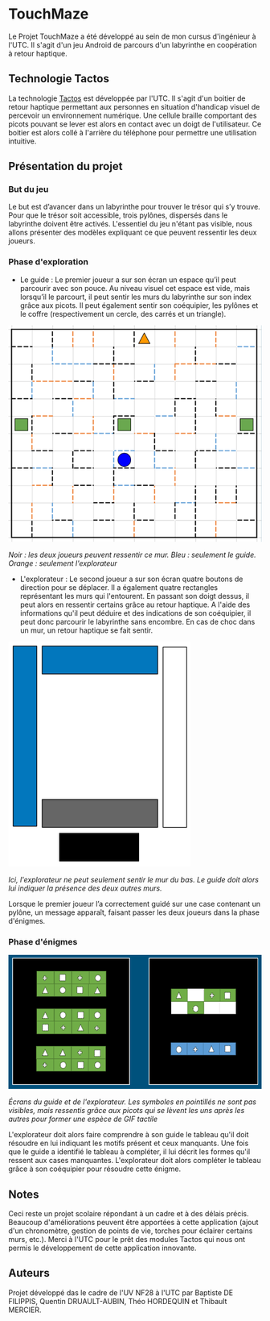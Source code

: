 # TouchMaze

Le Projet TouchMaze a été développé au sein de mon cursus d'ingénieur à l'UTC. Il s'agit d'un jeu Android de parcours d'un labyrinthe en coopération à retour haptique. 

## Technologie Tactos

La technologie [Tactos](http://www.intertact.net/?page_id=206) est développée par l'UTC. Il s'agit d'un boitier de retour haptique permettant aux personnes en situation d'handicap visuel de percevoir un environnement numérique. Une cellule braille comportant des picots pouvant se lever est alors en contact avec un doigt de l'utilisateur. Ce boitier est alors collé à l'arrière du téléphone pour permettre une utilisation intuitive.

## Présentation du projet

### But du jeu

Le but est d’avancer dans un labyrinthe pour trouver le trésor qui s’y trouve. Pour que le trésor soit accessible, trois pylônes, dispersés dans le labyrinthe doivent être activés. L'essentiel du jeu n'étant pas visible, nous allons présenter des modèles expliquant ce que peuvent ressentir les deux joueurs.

### Phase d'exploration

* Le guide : Le premier joueur a sur son écran un espace qu’il peut parcourir avec son pouce. Au niveau visuel cet espace est vide, mais lorsqu’il le parcourt, il peut sentir les murs du labyrinthe sur son index grâce aux picots. Il peut également sentir son coéquipier, les pylônes et le coffre (respectivement un cercle, des carrés et un triangle).

![Guide screen](https://github.com/qdruault/TouchMaze/blob/master/img/maze.PNG "Guide screen")

*Noir : les deux joueurs peuvent ressentir ce mur. Bleu : seulement le guide. Orange : seulement l'explorateur*

* L'explorateur : Le second joueur a sur son écran quatre boutons de direction pour se déplacer. Il a également quatre rectangles représentant les murs qui l'entourent. En passant son doigt dessus, il peut alors en ressentir certains grâce au retour haptique. A l'aide des informations qu'il peut déduire et des indications de son coéquipier, il peut donc parcourir le labyrinthe sans encombre. En cas de choc dans un mur, un retour haptique se fait sentir.

![Explorer screen](https://github.com/qdruault/TouchMaze/blob/master/img/explorer.PNG "Explorer screen")

*Ici, l'explorateur ne peut seulement sentir le mur du bas. Le guide doit alors lui indiquer la présence des deux autres murs.*

Lorsque le premier joueur l’a correctement guidé sur une case contenant un pylône, un message apparaît, faisant passer les deux joueurs dans la phase d'énigmes.

### Phase d'énigmes

![Enigma](https://github.com/qdruault/TouchMaze/blob/master/img/enigma.PNG "Enigma")

*Écrans du guide et de l'explorateur. Les symboles en pointillés ne sont pas visibles, mais ressentis grâce aux picots qui se lèvent les uns après les autres pour former une espèce de GIF tactile*

L'explorateur doit alors faire comprendre à son guide le tableau qu'il doit résoudre en lui indiquant les motifs présent et ceux manquants. Une fois que le guide a identifié le tableau à compléter, il lui décrit les formes qu'il ressent aux cases manquantes. L'explorateur doit alors compléter le tableau grâce à son coéquipier pour résoudre cette énigme.

## Notes

Ceci reste un projet scolaire répondant à un cadre et à des délais précis. Beaucoup d'améliorations peuvent être apportées à cette application (ajout d'un chronomètre, gestion de points de vie, torches pour éclairer certains murs, etc.). Merci à l'UTC pour le prêt des modules Tactos qui nous ont permis le développement de cette application innovante.

## Auteurs

Projet développé das le cadre de l'UV NF28 à l'UTC par Baptiste DE FILIPPIS, Quentin DRUAULT-AUBIN, Théo HORDEQUIN et Thibault MERCIER.
